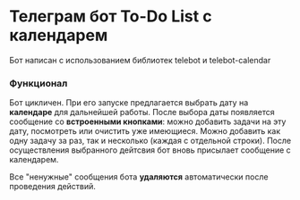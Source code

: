 # Телеграм бот To-Do List с календарем
Бот написан с использованием библиотек telebot и telebot-calendar

### Функционал
Бот цикличен. При его запуске предлагается выбрать дату на **календаре** для дальнейшей работы. После выбора даты появляется сообщение со **встроенными кнопками**: можно добавить задачи на эту дату, посмотреть или очистить уже имеющиеся. Можно добавить как одну задачу за раз, так и несколько (каждая с отдельной строки). После осуществления выбранного дейтсвия бот вновь присылает сообщение с календарем.

Все "ненужные" сообщения бота **удаляются** автоматически после проведения действий.
